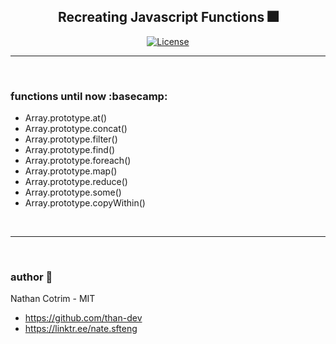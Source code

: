 <h2 align="center">Recreating Javascript Functions 🎆</h2>

<div align="center">

[![License](https://img.shields.io/badge/license-MIT-blue.svg)](/LICENSE)

</div> 

---

<br>

### functions until now :basecamp:

+ Array.prototype.at()
+ Array.prototype.concat()
+ Array.prototype.filter()
+ Array.prototype.find()
+ Array.prototype.foreach()
+ Array.prototype.map()
+ Array.prototype.reduce()
+ Array.prototype.some()
+ Array.prototype.copyWithin()

<br>
<hr>
<br>

### author 🗾

Nathan Cotrim - MIT

- https://github.com/than-dev
- https://linktr.ee/nate.sfteng

